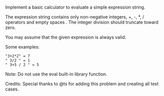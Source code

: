 Implement a basic calculator to evaluate a simple expression string.

The expression string contains only non-negative integers, +, -, *, / operators and empty spaces . The integer division should truncate toward zero.

You may assume that the given expression is always valid.

Some examples:

~~~
"3+2*2" = 7
" 3/2 " = 1
" 3+5 / 2 " = 5
~~~

Note: Do not use the eval built-in library function.

Credits:
Special thanks to @ts for adding this problem and creating all test cases.
